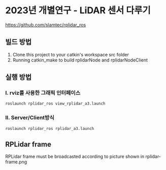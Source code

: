 # 2023년 개별연구 - LiDAR 센서 다루기

https://github.com/slamtec/rplidar_ros


## 빌드 방법

   1) Clone this project to your catkin's workspace src folder
   2) Running catkin_make to build rplidarNode and rplidarNodeClient

## 실행 방법
### I. rviz를 사용한 그래픽 인터페이스

```bash
roslaunch rplidar_ros view_rplidar_a3.launch
```

### II. Server/Client방식

```bash
roslaunch rplidar_ros rplidar_a3.launch
```

## RPLidar frame

RPLidar frame must be broadcasted according to picture shown in rplidar-frame.png
